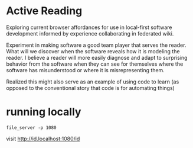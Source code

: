 # Active Reading

Exploring current browser affordances for use in local-first software
development informed by experience collaborating in federated wiki.

Experiment in making software a good team player that serves the
reader. What will we discover when the software reveals how it is
modeling the reader. I believe a reader will more easily diagnose and
adapt to surprising behavior from the software when they can see for
themselves where the software has misunderstood or where it is
misrepresenting them.

Realized this might also serve as an example of using code to learn
(as opposed to the conventional story that code is for automating
things)

# running locally

    file_server -p 1080

visit http://id.localhost:1080/id

